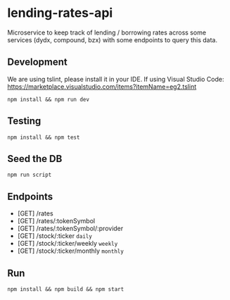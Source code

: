 # lending-rates-api
Microservice to keep track of lending / borrowing rates across some services (dydx, compound, bzx) with some endpoints to query this data.

## Development
We are using tslint, please install it in your IDE. If using Visual Studio Code: https://marketplace.visualstudio.com/items?itemName=eg2.tslint

`npm install && npm run dev`

## Testing
`npm install && npm test`

## Seed the DB
`npm run script`

## Endpoints
- [GET] /rates
- [GET] /rates/:tokenSymbol
- [GET] /rates/:tokenSymbol/:provider
- [GET] /stock/:ticker `daily`
- [GET] /stock/:ticker/weekly `weekly`
- [GET] /stock/:ticker/monthly `monthly`

## Run
`npm install && npm build && npm start`